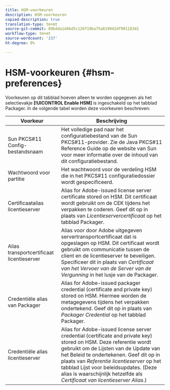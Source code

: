 ```yaml
---
title: HSM-voorkeuren
description: HSM-voorkeuren
copied-description: true
translation-type: tm+mt
source-git-commit: 89bdda1d4bd5c126f19ba75a819942df901183d1
workflow-type: tm+mt
source-wordcount: '237'
ht-degree: 0%

---
```



# HSM-voorkeuren {#hsm-preferences}

Voorkeuren op dit tabblad hoeven alleen te worden opgegeven als het selectievakje **[!UICONTROL Enable HSM]** is ingeschakeld op het tabblad Packager. In de volgende tabel worden deze voorkeuren beschreven:

| Voorkeur | Beschrijving |
|---|---|
| Sun PKCS#11 Config-bestandsnaam | Het volledige pad naar het configuratiebestand van de Sun PKCS#11-provider. Zie de Java PKCS#11 Reference Guide op de website van Sun voor meer informatie over de inhoud van dit configuratiebestand. |
| Wachtwoord voor partitie | Het wachtwoord voor de verdeling HSM die in het PKCS#11 configuratiedossier wordt gespecificeerd. |
| Certificaatalias licentieserver | Alias for Adobe-issued license server certificate stored on HSM. Dit certificaat wordt gebruikt om de CEK tijdens het verpakken te coderen. Geef dit op in plaats van *Licentieservercertificaat* op het tabblad Packager. |
| Alias transportcertificaat licentieserver | Alias voor door Adobe uitgegeven servertransportcertificaat dat is opgeslagen op HSM. Dit certificaat wordt gebruikt om communicatie tussen de client en de licentieserver te beveiligen. Specificeer dit in plaats van *Certificaat van het Vervoer van de Server van de Vergunning* in het lusje van de Packager. |
| Credentiële alias van Packager | Alias for Adobe-issued packager credential (certificate and private key) stored on HSM. Hiermee worden de metagegevens tijdens het verpakken ondertekend. Geef dit op in plaats van *Packager Credential* op het tabblad Packager. |
| Credentiële alias licentieserver | Alias for Adobe-issued license server credential (certificate and private key) stored on HSM. Deze referentie wordt gebruikt om de Lijsten van de Update van het Beleid te ondertekenen. Geef dit op in plaats van *Referentie licentieserver* op het tabblad Lijst voor beleidsupdates. (Deze alias is waarschijnlijk hetzelfde als *Certificaat van licentieserver Alias*.) |

